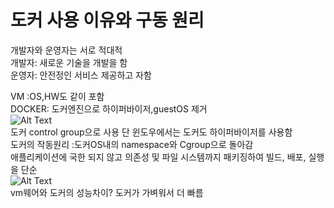# 도커 사용 이유와 구동 원리    

개발자와 운영자는 서로 적대적    
개발자: 새로운 기술을 개발을 함      
운영자: 안전정인 서비스 제공하고 자함    

VM :OS,HW도 같이 포함            
DOCKER: 도커엔진으로 하이퍼바이저,guestOS 제거         
![Alt Text](https://zdnet2.cbsistatic.com/hub/i/r/2017/05/08/af178c5a-64dd-4900-8447-3abd739757e3/resize/770xauto/78abd09a8d41c182a28118ac0465c914/docker-vm-container.png)    
도커 control group으로 사용 단 윈도우에서는 도커도 하이퍼바이저를 사용함         
도커의 작동원리 :도커OS내의 namespace와 Cgroup으로 돌아감              
애플리케이션에 국한 되지 않고 의존성 및 파일 시스템까지 패키징하여 빌드, 배포, 실행을 단순      
![Alt Text](https://img1.daumcdn.net/thumb/R800x0/?scode=mtistory2&fname=https%3A%2F%2Ft1.daumcdn.net%2Fcfile%2Ftistory%2F24258F4058DE0C5615)    
vm웨어와 도커의 성능차이? 도커가 가벼워서 더 빠름       


